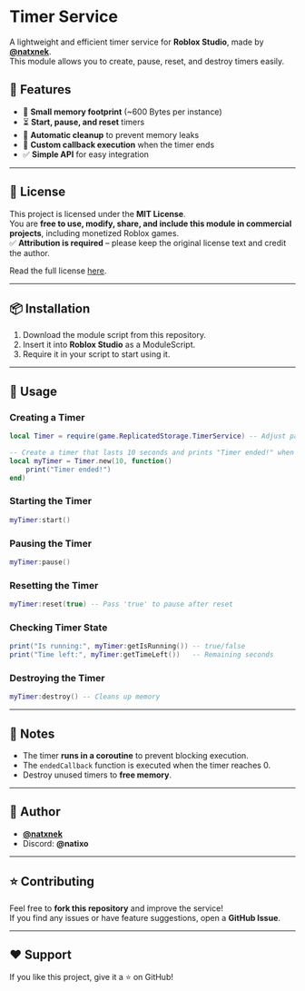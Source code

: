 # Timer Service

A lightweight and efficient timer service for **Roblox Studio**, made by **[@natxnek](https://github.com/natxnekk)**.  
This module allows you to create, pause, reset, and destroy timers easily.

## 🚀 Features
- 📏 **Small memory footprint** (~600 Bytes per instance)
- ⏳ **Start, pause, and reset** timers
- 🧹 **Automatic cleanup** to prevent memory leaks
- 🔄 **Custom callback execution** when the timer ends
- ✅ **Simple API** for easy integration

---

## 📜 License  
This project is licensed under the **MIT License**.  
You are **free to use, modify, share, and include this module in commercial projects**, including monetized Roblox games.  
✅ **Attribution is required** – please keep the original license text and credit the author.  

Read the full license [here](./LICENSE).

---

## 📦 Installation
1. Download the module script from this repository.
2. Insert it into **Roblox Studio** as a ModuleScript.
3. Require it in your script to start using it.

---

## 🔧 Usage

### **Creating a Timer**
```lua
local Timer = require(game.ReplicatedStorage.TimerService) -- Adjust path as needed

-- Create a timer that lasts 10 seconds and prints "Timer ended!" when done
local myTimer = Timer.new(10, function()
    print("Timer ended!")
end)
```

### **Starting the Timer**
```lua
myTimer:start()
```

### **Pausing the Timer**
```lua
myTimer:pause()
```

### **Resetting the Timer**
```lua
myTimer:reset(true) -- Pass 'true' to pause after reset
```

### **Checking Timer State**
```lua
print("Is running:", myTimer:getIsRunning()) -- true/false
print("Time left:", myTimer:getTimeLeft())   -- Remaining seconds
```

### **Destroying the Timer**
```lua
myTimer:destroy() -- Cleans up memory
```

---

## 📌 Notes
- The timer **runs in a coroutine** to prevent blocking execution.
- The `endedCallback` function is executed when the timer reaches 0.
- Destroy unused timers to **free memory**.

---

## 👤 Author
- **[@natxnek](https://github.com/natxnek)**  
- Discord: **@natixo**

---

## ⭐ Contributing
Feel free to **fork this repository** and improve the service!  
If you find any issues or have feature suggestions, open a **GitHub Issue**.

---

## ❤️ Support
If you like this project, give it a ⭐ on GitHub!
